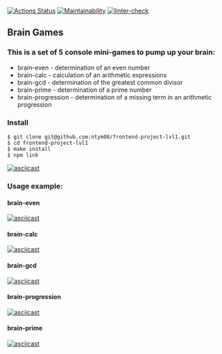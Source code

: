 [![Actions Status](https://github.com/ntym08/frontend-project-lvl1/workflows/hexlet-check/badge.svg)](https://github.com/ntym08/frontend-project-lvl1/actions) [![Maintainability](https://api.codeclimate.com/v1/badges/96c096e724616aac8dd7/maintainability)](https://codeclimate.com/github/ntym08/frontend-project-lvl1/maintainability) [![linter-check](https://github.com/ntym08/frontend-project-lvl1/actions/workflows/linter-check.yml/badge.svg)](https://github.com/ntym08/frontend-project-lvl1/actions/workflows/linter-check.yml)

## Brain Games
### This is a set of 5 console mini-games to pump up your brain:
- brain-even - determination of an even number
- brain-calc - calculation of an arithmetic expressions
- brain-gcd - determination of the greatest common divisor
- brain-prime - determination of a prime number
- brain-progression - determination of a missing term in an arithmetic progression

### Install

```
$ git clone git@github.com:ntym08/frontend-project-lvl1.git
$ cd frontend-project-lvl1
$ make install
$ npm link
```

[![asciicast](https://asciinema.org/a/428667.svg)](https://asciinema.org/a/428667)

### Usage example:

#### brain-even
[![asciicast](https://asciinema.org/a/427385.svg)](https://asciinema.org/a/427385)
#### brain-calc
[![asciicast](https://asciinema.org/a/427389.svg)](https://asciinema.org/a/427389)
#### brain-gcd
[![asciicast](https://asciinema.org/a/427383.svg)](https://asciinema.org/a/427383)
#### brain-progression
[![asciicast](https://asciinema.org/a/427528.svg)](https://asciinema.org/a/427528)
#### brain-prime
[![asciicast](https://asciinema.org/a/427547.svg)](https://asciinema.org/a/427547)

